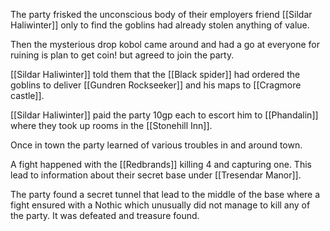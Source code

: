 The party frisked the unconscious body of their employers friend [[Sildar Haliwinter]] only to find the goblins had already stolen anything of value.

Then the mysterious drop kobol came around and had a go at everyone for ruining is plan to get coin! but agreed to join the party.

[[Sildar Haliwinter]] told them that the [[Black spider]] had ordered the goblins to deliver [[Gundren Rockseeker]] and his maps to [[Cragmore castle]].  

[[Sildar Haliwinter]] paid the party 10gp each to escort him to [[Phandalin]] where they took up rooms in the [[Stonehill Inn]].

Once in town the party learned of various troubles in and around town.

A fight happened with the [[Redbrands]] killing 4 and capturing one.  This lead to information about their secret base under [[Tresendar Manor]].

The party found a secret tunnel that lead to the middle of the base where a fight ensured with a Nothic which unusually did not manage to kill any of the party.  It was defeated and treasure found.



